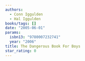 ```yaml
---
authors:
  - Conn Iggulden
  - Hal Iggulden
books/tags: []
date: "2005-06-01"
params:
  isbn13: "9780007232741"
  year: "2006"
title: The Dangerous Book For Boys
star_rating: 0
---
```


<!--more-->
